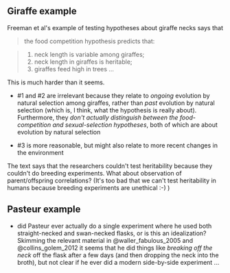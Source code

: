 ## Giraffe example

Freeman et al's example of testing hypotheses about giraffe necks says
that

> the food competition hypothesis predicts that:

> 1. neck length is variable among giraffes;
> 2. neck length in giraffes is heritable;
> 3. giraffes feed high in trees ...

  This is much harder than it seems.

- #1 and #2 are irrelevant because they relate to *ongoing* evolution by
natural selection among giraffes, rather than *past* evolution by
natural selection (which is, I think, what the hypothesis is really about). Furthermore, they *don't actually distinguish between the food-competition and sexual-selection hypotheses*, both of which are about evolution by natural selection

- #3 is more reasonable, but might also relate to more recent changes in
the environment

The text says that the researchers couldn't test heritability because
they couldn't do breeding experiments.  What about observation of
parent/offspring correlations? (It's too bad that we can't test
heritability in humans because breeding experiments are unethical :-) )

## Pasteur example

- did Pasteur ever actually do a single experiment where he used both straight-necked and swan-necked flasks, or is this an idealization? Skimming the relevant material in @waller_fabulous_2005 and @collins_golem_2012 it seems that he did things like *breaking off the neck* off the flask after a few days (and then dropping the neck into the broth), but not clear if he ever did a modern side-by-side experiment ...
